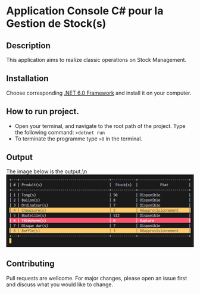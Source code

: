 # Application Console C# pour la Gestion de Stock(s)

## Description

This application aims to realize classic operations on Stock Management.

## Installation

Choose corresponding [.NET 6.0 Framework](https://dotnet.microsoft.com/en-us/download) and install it on your computer.

## How to run project.

* Open your terminal, and navigate to the root path of the project. Type the following command: ```>dotnet run```
* To terminate the programme type ```>0``` in the terminal.

## Output

The image below is the output.\n
![img](./output.PNG)

## Contributing

Pull requests are wellcome. For major changes, please open an issue first and discuss what you would like to change.